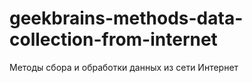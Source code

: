 # geekbrains-methods-data-collection-from-internet
Методы сбора и обработки данных из сети Интернет
